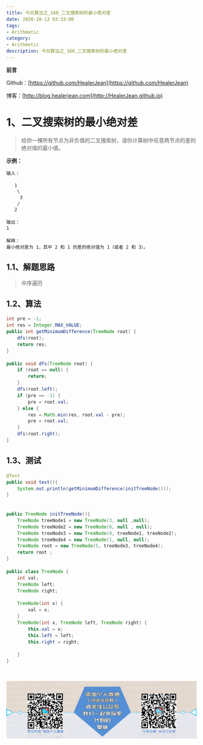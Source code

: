 ```yaml
---
title: 今日算法之_168_二叉搜索树的最小绝对差
date: 2020-10-13 03:33:00
tags: 
- Arithmetic
category: 
- Arithmetic
description: 今日算法之_168_二叉搜索树的最小绝对差
---
```


**前言**     

 Github：[https://github.com/HealerJean](https://github.com/HealerJean)         

 博客：[http://blog.healerjean.com](http://HealerJean.github.io)          



# 1、二叉搜索树的最小绝对差
> 给你一棵所有节点为非负值的二叉搜索树，请你计算树中任意两节点的差的绝对值的最小值。

**示例：**

```
输入：

   1
    \
     3
    /
   2

输出：
1

解释：
最小绝对差为 1，其中 2 和 1 的差的绝对值为 1（或者 2 和 3）。
```



## 1.1、解题思路 

>  中序遍历



## 1.2、算法

```java
int pre = -1;
int res = Integer.MAX_VALUE;
public int getMinimumDifference(TreeNode root) {
    dfs(root);
    return res;
}

public void dfs(TreeNode root) {
    if (root == null) {
        return;
    }
    dfs(root.left);
    if (pre == -1) {
        pre = root.val;
    } else {
        res = Math.min(res, root.val - pre);
        pre = root.val;
    }
    dfs(root.right);
}

```




## 1.3、测试 

```java
@Test
public void test(){
    System.out.println(getMinimumDifference(initTreeNode()));
}


public TreeNode initTreeNode(){
    TreeNode treeNode1 = new TreeNode(3, null ,null);
    TreeNode treeNode2 = new TreeNode(6, null , null);
    TreeNode treeNode3 = new TreeNode(4, treeNode1, treeNode2);
    TreeNode treeNode4 = new TreeNode(1, null, null);
    TreeNode root = new TreeNode(5, treeNode3, treeNode4);
    return root ;
}

public class TreeNode {
    int val;
    TreeNode left;
    TreeNode right;

    TreeNode(int x) {
        val = x;
    }
    TreeNode(int x, TreeNode left, TreeNode right) {
        this.val = x;
        this.left = left;
        this.right = right;

    }
}
```



​          

![ContactAuthor](https://raw.githubusercontent.com/HealerJean/HealerJean.github.io/master/assets/img/artical_bottom.jpg)



<link rel="stylesheet" href="https://unpkg.com/gitalk/dist/gitalk.css">

<script src="https://unpkg.com/gitalk@latest/dist/gitalk.min.js"></script> 
<div id="gitalk-container"></div>    
 <script type="text/javascript">
    var gitalk = new Gitalk({
		clientID: `1d164cd85549874d0e3a`,
		clientSecret: `527c3d223d1e6608953e835b547061037d140355`,
		repo: `HealerJean.github.io`,
		owner: 'HealerJean',
		admin: ['HealerJean'],
		id: 'WX3phy0o1YtSi8Ib',
    });
    gitalk.render('gitalk-container');
</script> 



